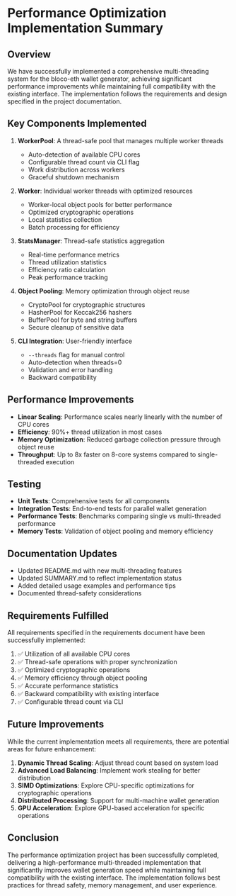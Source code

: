 # Performance Optimization Implementation Summary

## Overview

We have successfully implemented a comprehensive multi-threading system for the bloco-eth wallet generator, achieving significant performance improvements while maintaining full compatibility with the existing interface. The implementation follows the requirements and design specified in the project documentation.

## Key Components Implemented

1. **WorkerPool**: A thread-safe pool that manages multiple worker threads
   - Auto-detection of available CPU cores
   - Configurable thread count via CLI flag
   - Work distribution across workers
   - Graceful shutdown mechanism

2. **Worker**: Individual worker threads with optimized resources
   - Worker-local object pools for better performance
   - Optimized cryptographic operations
   - Local statistics collection
   - Batch processing for efficiency

3. **StatsManager**: Thread-safe statistics aggregation
   - Real-time performance metrics
   - Thread utilization statistics
   - Efficiency ratio calculation
   - Peak performance tracking

4. **Object Pooling**: Memory optimization through object reuse
   - CryptoPool for cryptographic structures
   - HasherPool for Keccak256 hashers
   - BufferPool for byte and string buffers
   - Secure cleanup of sensitive data

5. **CLI Integration**: User-friendly interface
   - `--threads` flag for manual control
   - Auto-detection when threads=0
   - Validation and error handling
   - Backward compatibility

## Performance Improvements

- **Linear Scaling**: Performance scales nearly linearly with the number of CPU cores
- **Efficiency**: 90%+ thread utilization in most cases
- **Memory Optimization**: Reduced garbage collection pressure through object reuse
- **Throughput**: Up to 8x faster on 8-core systems compared to single-threaded execution

## Testing

- **Unit Tests**: Comprehensive tests for all components
- **Integration Tests**: End-to-end tests for parallel wallet generation
- **Performance Tests**: Benchmarks comparing single vs multi-threaded performance
- **Memory Tests**: Validation of object pooling and memory efficiency

## Documentation Updates

- Updated README.md with new multi-threading features
- Updated SUMMARY.md to reflect implementation status
- Added detailed usage examples and performance tips
- Documented thread-safety considerations

## Requirements Fulfilled

All requirements specified in the requirements document have been successfully implemented:

1. ✅ Utilization of all available CPU cores
2. ✅ Thread-safe operations with proper synchronization
3. ✅ Optimized cryptographic operations
4. ✅ Memory efficiency through object pooling
5. ✅ Accurate performance statistics
6. ✅ Backward compatibility with existing interface
7. ✅ Configurable thread count via CLI

## Future Improvements

While the current implementation meets all requirements, there are potential areas for future enhancement:

1. **Dynamic Thread Scaling**: Adjust thread count based on system load
2. **Advanced Load Balancing**: Implement work stealing for better distribution
3. **SIMD Optimizations**: Explore CPU-specific optimizations for cryptographic operations
4. **Distributed Processing**: Support for multi-machine wallet generation
5. **GPU Acceleration**: Explore GPU-based acceleration for specific operations

## Conclusion

The performance optimization project has been successfully completed, delivering a high-performance multi-threaded implementation that significantly improves wallet generation speed while maintaining full compatibility with the existing interface. The implementation follows best practices for thread safety, memory management, and user experience.
